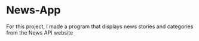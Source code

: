 # News-App
For this project, I made a program that displays news stories and categories from the News API website 
